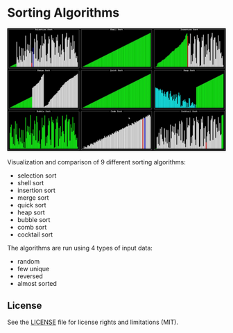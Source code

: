 Sorting Algorithms
==========================

![](screenshot.png)

Visualization and comparison of 9 different sorting algorithms:
- selection sort
- shell sort
- insertion sort
- merge sort
- quick sort
- heap sort
- bubble sort
- comb sort
- cocktail sort

The algorithms are run using 4 types of input data:
- random
- few unique
- reversed
- almost sorted

## License

See the [LICENSE](LICENSE.txt) file for license rights and limitations (MIT).

